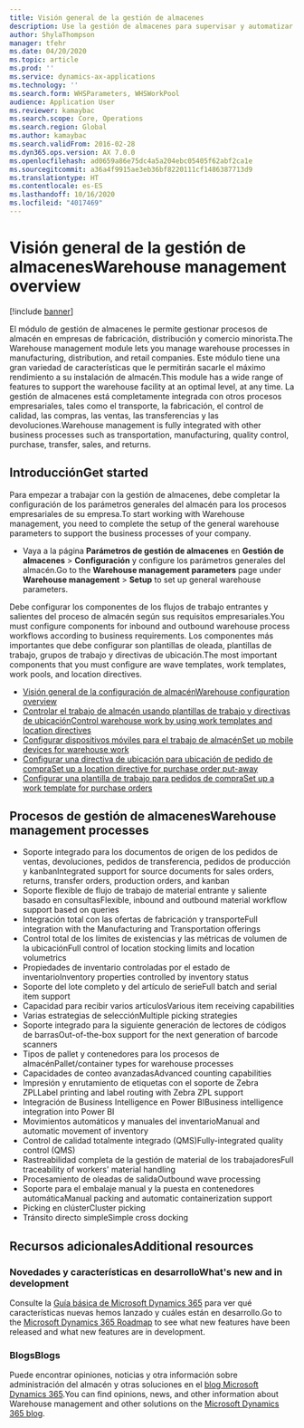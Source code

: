 ```yaml
---
title: Visión general de la gestión de almacenes
description: Use la gestión de almacenes para supervisar y automatizar procesos de almacén.
author: ShylaThompson
manager: tfehr
ms.date: 04/20/2020
ms.topic: article
ms.prod: ''
ms.service: dynamics-ax-applications
ms.technology: ''
ms.search.form: WHSParameters, WHSWorkPool
audience: Application User
ms.reviewer: kamaybac
ms.search.scope: Core, Operations
ms.search.region: Global
ms.author: kamaybac
ms.search.validFrom: 2016-02-28
ms.dyn365.ops.version: AX 7.0.0
ms.openlocfilehash: ad0659a86e75dc4a5a204ebc05405f62abf2ca1e
ms.sourcegitcommit: a36a4f9915ae3eb36bf8220111cf1486387713d9
ms.translationtype: HT
ms.contentlocale: es-ES
ms.lasthandoff: 10/16/2020
ms.locfileid: "4017469"
---
```

# <a name="warehouse-management-overview"></a><span data-ttu-id="8d304-103">Visión general de la gestión de almacenes</span><span class="sxs-lookup"><span data-stu-id="8d304-103">Warehouse management overview</span></span>

[!include [banner](../includes/banner.md)]

<span data-ttu-id="8d304-104">El módulo de gestión de almacenes le permite gestionar procesos de almacén en empresas de fabricación, distribución y comercio minorista.</span><span class="sxs-lookup"><span data-stu-id="8d304-104">The Warehouse management module lets you manage warehouse processes in manufacturing, distribution, and retail companies.</span></span> <span data-ttu-id="8d304-105">Este módulo tiene una gran variedad de características que le permitirán sacarle el máximo rendimiento a su instalación de almacén.</span><span class="sxs-lookup"><span data-stu-id="8d304-105">This module has a wide range of features to support the warehouse facility at an optimal level, at any time.</span></span> <span data-ttu-id="8d304-106">La gestión de almacenes está completamente integrada con otros procesos empresariales, tales como el transporte, la fabricación, el control de calidad, las compras, las ventas, las transferencias y las devoluciones.</span><span class="sxs-lookup"><span data-stu-id="8d304-106">Warehouse management is fully integrated with other business processes such as transportation, manufacturing, quality control, purchase, transfer, sales, and returns.</span></span>

## <a name="get-started"></a><span data-ttu-id="8d304-107">Introducción</span><span class="sxs-lookup"><span data-stu-id="8d304-107">Get started</span></span>
<span data-ttu-id="8d304-108">Para empezar a trabajar con la gestión de almacenes, debe completar la configuración de los parámetros generales del almacén para los procesos empresariales de su empresa.</span><span class="sxs-lookup"><span data-stu-id="8d304-108">To start working with Warehouse management, you need to complete the setup of the general warehouse parameters to support the business processes of your company.</span></span>

- <span data-ttu-id="8d304-109">Vaya a la página **Parámetros de gestión de almacenes** en **Gestión de almacenes** > **Configuración** y configure los parámetros generales del almacén.</span><span class="sxs-lookup"><span data-stu-id="8d304-109">Go to the **Warehouse management parameters** page under **Warehouse management** > **Setup** to set up general warehouse parameters.</span></span>

<span data-ttu-id="8d304-110">Debe configurar los componentes de los flujos de trabajo entrantes y salientes del proceso de almacén según sus requisitos empresariales.</span><span class="sxs-lookup"><span data-stu-id="8d304-110">You must configure components for inbound and outbound warehouse process workflows according to business requirements.</span></span> <span data-ttu-id="8d304-111">Los componentes más importantes que debe configurar son plantillas de oleada, plantillas de trabajo, grupos de trabajo y directivas de ubicación.</span><span class="sxs-lookup"><span data-stu-id="8d304-111">The most important components that you must configure are wave templates, work templates, work pools, and location directives.</span></span>

- [<span data-ttu-id="8d304-112">Visión general de la configuración de almacén</span><span class="sxs-lookup"><span data-stu-id="8d304-112">Warehouse configuration overview</span></span>](warehouse-configuration.md)
- [<span data-ttu-id="8d304-113">Controlar el trabajo de almacén usando plantillas de trabajo y directivas de ubicación</span><span class="sxs-lookup"><span data-stu-id="8d304-113">Control warehouse work by using work templates and location directives</span></span>](control-warehouse-location-directives.md)
- [<span data-ttu-id="8d304-114">Configurar dispositivos móviles para el trabajo de almacén</span><span class="sxs-lookup"><span data-stu-id="8d304-114">Set up mobile devices for warehouse work</span></span>](configure-mobile-devices-warehouse.md)
- [<span data-ttu-id="8d304-115">Configurar una directiva de ubicación para ubicación de pedido de compra</span><span class="sxs-lookup"><span data-stu-id="8d304-115">Set up a location directive for purchase order put-away</span></span>](../transportation/tasks/set-up-location-directive-purchase-order-put-away.md)
- [<span data-ttu-id="8d304-116">Configurar una plantilla de trabajo para pedidos de compra</span><span class="sxs-lookup"><span data-stu-id="8d304-116">Set up a work template for purchase orders</span></span>](./tasks/set-up-work-template-purchase-orders.md)

## <a name="warehouse-management-processes"></a><span data-ttu-id="8d304-117">Procesos de gestión de almacenes</span><span class="sxs-lookup"><span data-stu-id="8d304-117">Warehouse management processes</span></span>
- <span data-ttu-id="8d304-118">Soporte integrado para los documentos de origen de los pedidos de ventas, devoluciones, pedidos de transferencia, pedidos de producción y kanban</span><span class="sxs-lookup"><span data-stu-id="8d304-118">Integrated support for source documents for sales orders, returns, transfer orders, production orders, and kanban</span></span>  
- <span data-ttu-id="8d304-119">Soporte flexible de flujo de trabajo de material entrante y saliente basado en consultas</span><span class="sxs-lookup"><span data-stu-id="8d304-119">Flexible, inbound and outbound material workflow support based on queries</span></span>
- <span data-ttu-id="8d304-120">Integración total con las ofertas de fabricación y transporte</span><span class="sxs-lookup"><span data-stu-id="8d304-120">Full integration with the Manufacturing and Transportation offerings</span></span>
- <span data-ttu-id="8d304-121">Control total de los límites de existencias y las métricas de volumen de la ubicación</span><span class="sxs-lookup"><span data-stu-id="8d304-121">Full control of location stocking limits and location volumetrics</span></span>
- <span data-ttu-id="8d304-122">Propiedades de inventario controladas por el estado de inventario</span><span class="sxs-lookup"><span data-stu-id="8d304-122">Inventory properties controlled by inventory status</span></span>
- <span data-ttu-id="8d304-123">Soporte del lote completo y del artículo de serie</span><span class="sxs-lookup"><span data-stu-id="8d304-123">Full batch and serial item support</span></span>
- <span data-ttu-id="8d304-124">Capacidad para recibir varios artículos</span><span class="sxs-lookup"><span data-stu-id="8d304-124">Various item receiving capabilities</span></span>
- <span data-ttu-id="8d304-125">Varias estrategias de selección</span><span class="sxs-lookup"><span data-stu-id="8d304-125">Multiple picking strategies</span></span>
- <span data-ttu-id="8d304-126">Soporte integrado para la siguiente generación de lectores de códigos de barras</span><span class="sxs-lookup"><span data-stu-id="8d304-126">Out-of-the-box support for the next generation of barcode scanners</span></span>
- <span data-ttu-id="8d304-127">Tipos de pallet y contenedores para los procesos de almacén</span><span class="sxs-lookup"><span data-stu-id="8d304-127">Pallet/container types for warehouse processes</span></span>
- <span data-ttu-id="8d304-128">Capacidades de conteo avanzadas</span><span class="sxs-lookup"><span data-stu-id="8d304-128">Advanced counting capabilities</span></span>
- <span data-ttu-id="8d304-129">Impresión y enrutamiento de etiquetas con el soporte de Zebra ZPL</span><span class="sxs-lookup"><span data-stu-id="8d304-129">Label printing and label routing with Zebra ZPL support</span></span>
- <span data-ttu-id="8d304-130">Integración de Business Intelligence en Power BI</span><span class="sxs-lookup"><span data-stu-id="8d304-130">Business intelligence integration into Power BI</span></span>
- <span data-ttu-id="8d304-131">Movimientos automáticos y manuales del inventario</span><span class="sxs-lookup"><span data-stu-id="8d304-131">Manual and automatic movement of inventory</span></span>
- <span data-ttu-id="8d304-132">Control de calidad totalmente integrado (QMS)</span><span class="sxs-lookup"><span data-stu-id="8d304-132">Fully-integrated quality control (QMS)</span></span>
- <span data-ttu-id="8d304-133">Rastreabilidad completa de la gestión de material de los trabajadores</span><span class="sxs-lookup"><span data-stu-id="8d304-133">Full traceability of workers' material handling</span></span>
- <span data-ttu-id="8d304-134">Procesamiento de oleadas de salida</span><span class="sxs-lookup"><span data-stu-id="8d304-134">Outbound wave processing</span></span>
- <span data-ttu-id="8d304-135">Soporte para el embalaje manual y la puesta en contenedores automática</span><span class="sxs-lookup"><span data-stu-id="8d304-135">Manual packing and automatic containerization support</span></span>
- <span data-ttu-id="8d304-136">Picking en clúster</span><span class="sxs-lookup"><span data-stu-id="8d304-136">Cluster picking</span></span>
- <span data-ttu-id="8d304-137">Tránsito directo simple</span><span class="sxs-lookup"><span data-stu-id="8d304-137">Simple cross docking</span></span>

## <a name="additional-resources"></a><span data-ttu-id="8d304-138">Recursos adicionales</span><span class="sxs-lookup"><span data-stu-id="8d304-138">Additional resources</span></span>
### <a name="whats-new-and-in-development"></a><span data-ttu-id="8d304-139">Novedades y características en desarrollo</span><span class="sxs-lookup"><span data-stu-id="8d304-139">What's new and in development</span></span>
<span data-ttu-id="8d304-140">Consulte la [Guía básica de Microsoft Dynamics 365](https://roadmap.dynamics.com/) para ver qué características nuevas hemos lanzado y cuáles están en desarrollo.</span><span class="sxs-lookup"><span data-stu-id="8d304-140">Go to the [Microsoft Dynamics 365 Roadmap](https://roadmap.dynamics.com/) to see what new features have been released and what new features are in development.</span></span>

### <a name="blogs"></a><span data-ttu-id="8d304-141">Blogs</span><span class="sxs-lookup"><span data-stu-id="8d304-141">Blogs</span></span>
<span data-ttu-id="8d304-142">Puede encontrar opiniones, noticias y otra información sobre administración del almacén y otras soluciones en el [blog Microsoft Dynamics 365](https://community.dynamics.com/b/msftdynamicsblog).</span><span class="sxs-lookup"><span data-stu-id="8d304-142">You can find opinions, news, and other information about Warehouse management and other solutions on the [Microsoft Dynamics 365 blog](https://community.dynamics.com/b/msftdynamicsblog).</span></span>


 

